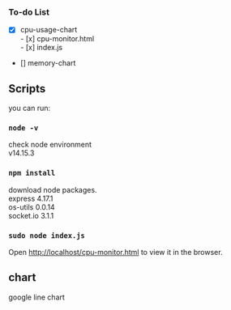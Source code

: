 ### To-do List
- [x] cpu-usage-chart  
          - [x] cpu-monitor.html  
          - [x] index.js  
- [] memory-chart

## Scripts
you can run:  
### `node -v`
check node environment  
v14.15.3  
### `npm install`
download node packages.  
express 4.17.1  
os-utils 0.0.14   
socket.io 3.1.1  
### `sudo node index.js`
Open [http://localhost/cpu-monitor.html](http://localhost/cpu-monitor.html) to view it in the browser.  
## chart
google line chart  